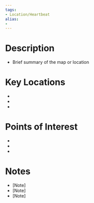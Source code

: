 ```yaml
---
tags:
- Location/Heartbeat
alias:
- 
---
```


# Description
- Brief summary of the map or location

# Key Locations
- [Location 1]: [Description/Notes]
- [Location 2]: [Description/Notes]
- [Location 3]: [Description/Notes]

# Points of Interest
- [POI 1]: [Description/Notes]
- [POI 2]: [Description/Notes]
- [POI 3]: [Description/Notes]

# Notes
- [Note]
- [Note]
- [Note]
